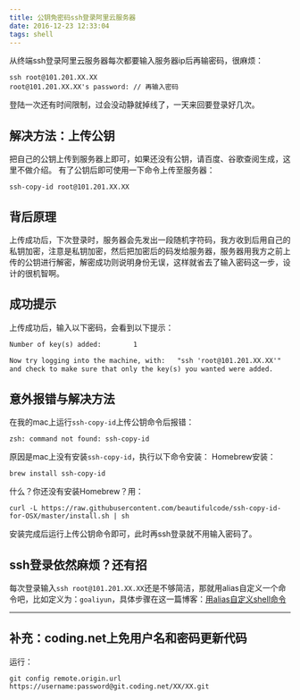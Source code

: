 ```yaml
---
title: 公钥免密码ssh登录阿里云服务器
date: 2016-12-23 12:33:04
tags: shell
---
```

从终端ssh登录阿里云服务器每次都要输入服务器ip后再输密码，很麻烦：
``` shell
ssh root@101.201.XX.XX
root@101.201.XX.XX's password: // 再输入密码
```
登陆一次还有时间限制，过会没动静就掉线了，一天来回要登录好几次。
<!-- more -->
## 解决方法：上传公钥
把自己的公钥上传到服务器上即可，如果还没有公钥，请百度、谷歌查阅生成，这里不做介绍。
有了公钥后即可使用一下命令上传至服务器：
``` shell
ssh-copy-id root@101.201.XX.XX
```
## 背后原理
上传成功后，下次登录时，服务器会先发出一段随机字符码，我方收到后用自己的私钥加密，注意是私钥加密，然后把加密后的码发给服务器，服务器用我方之前上传的公钥进行解密，解密成功则说明身份无误，这样就省去了输入密码这一步，设计的很机智啊。
## 成功提示
上传成功后，输入以下密码，会看到以下提示：
``` html
Number of key(s) added:        1

Now try logging into the machine, with:   "ssh 'root@101.201.XX.XX'"
and check to make sure that only the key(s) you wanted were added.
```
## 意外报错与解决方法
在我的mac上运行`ssh-copy-id`上传公钥命令后报错：
```
zsh: command not found: ssh-copy-id
```
原因是mac上没有安装`ssh-copy-id`，执行以下命令安装：
Homebrew安装：
``` shell
brew install ssh-copy-id
```
什么？你还没有安装Homebrew？用：
``` shell
curl -L https://raw.githubusercontent.com/beautifulcode/ssh-copy-id-for-OSX/master/install.sh | sh
```
安装完成后运行上传公钥命令即可，此时再ssh登录就不用输入密码了。
## ssh登录依然麻烦？还有招

每次登录输入`ssh root@101.201.XX.XX`还是不够简洁，那就用alias自定义一个命令吧，比如定义为：`goaliyun`，具体步骤在这一篇博客：[用alias自定义shell命令](http://chayangge.com/2016/07/18/mac%E7%BB%88%E7%AB%AF%E7%94%A8alias%E8%87%AA%E5%AE%9A%E4%B9%89shell%E5%91%BD%E4%BB%A4/)

---

## 补充：coding.net上免用户名和密码更新代码
运行：
``` shell
git config remote.origin.url https://username:password@git.coding.net/XX/XX.git
```